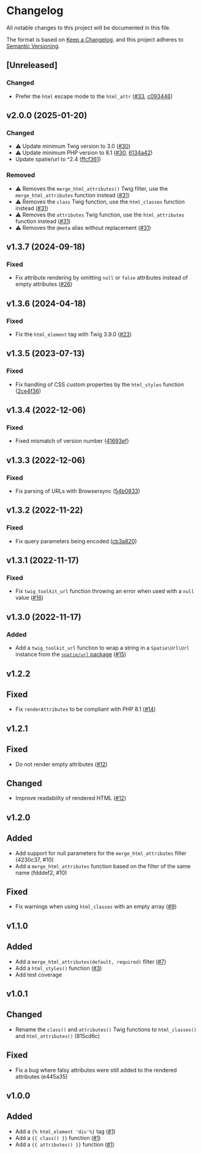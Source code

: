 # Changelog

All notable changes to this project will be documented in this file.

The format is based on [Keep a Changelog](https://keepachangelog.com/en/1.0.0/), and this project adheres to [Semantic Versioning](https://semver.org/spec/v2.0.0.html).

## [Unreleased]

### Changed

- Prefer the `html` escape mode to the `html_attr` ([#33](https://github.com/studiometa/twig-toolkit/pull/33), [c093446](https://github.com/studiometa/twig-toolkit/commit/c093446))

## v2.0.0 (2025-01-20)

### Changed

- ⚠️ Update minimum Twig version to 3.0 ([#30](https://github.com/studiometa/twig-toolkit/pull/30))
- ⚠️ Update minimum PHP version to 8.1 ([#30](https://github.com/studiometa/twig-toolkit/pull/30), [6134a42](https://github.com/studiometa/twig-toolkit/commit/6134a42))
- Update spatie/url to ^2.4 ([ffcf361](https://github.com/studiometa/twig-toolkit/commit/ffcf361))

### Removed

- ⚠️ Removes the `merge_html_attributes()` Twig filter, use the `merge_html_attributes` function instead ([#31](https://github.com/studiometa/twig-toolkit/pull/31))
- ⚠️ Removes the `class` Twig function, use the `html_classes` function instead ([#31](https://github.com/studiometa/twig-toolkit/pull/31))
- ⚠️ Removes the `attributes` Twig function, use the `html_attributes` function instead ([#31](https://github.com/studiometa/twig-toolkit/pull/31))
- ⚠️ Removes the `@meta` alias without replacement ([#31](https://github.com/studiometa/twig-toolkit/pull/31))

## v1.3.7 (2024-09-18)

### Fixed

- Fix attribute rendering by omitting `null` or `false` attributes instead of empty attributes ([#26](https://github.com/studiometa/twig-toolkit/pull/26))

## v1.3.6 (2024-04-18)

### Fixed

- Fix the `html_element` tag with Twig 3.9.0 ([#23](https://github.com/studiometa/twig-toolkit/pull/23))

## v1.3.5 (2023-07-13)

### Fixed

- Fix handling of CSS custom properties by the `html_styles` function ([2ce4f36](https://github.com/studiometa/twig-toolkit/commit/2ce4f36))

## v1.3.4 (2022-12-06)

### Fixed

- Fixed mismatch of version number ([41693ef](https://github.com/studiometa/twig-toolkit/commit/41693ef))

## v1.3.3 (2022-12-06)

### Fixed

- Fix parsing of URLs with Browsersync ([54b0833](https://github.com/studiometa/twig-toolkit/commit/54b0833))

## v1.3.2 (2022-11-22)

### Fixed

- Fix query parameters being encoded ([cb3a820](https://github.com/studiometa/twig-toolkit/commit/cb3a820))

## v1.3.1 (2022-11-17)

### Fixed

- Fix `twig_toolkit_url` function throwing an error when used with a `null` value ([#16](https://github.com/studiometa/twig-toolkit/pull/16))

## v1.3.0 (2022-11-17)

### Added

- Add a `twig_toolkit_url` function to wrap a string in a `Spatie\Url\Url` instance from the [`spatie/url` package](https://github.com/spatie/url) ([#15](https://github.com/studiometa/twig-toolkit/pull/15))

## v1.2.2

## Fixed

- Fix `renderAttributes` to be compliant with PHP 8.1 ([#14](https://github.com/studiometa/twig-toolkit/pull/14))

## v1.2.1

## Fixed

- Do not render empty attributes ([#12](https://github.com/studiometa/twig-toolkit/pull/12))

## Changed

- Improve readability of rendered HTML ([#12](https://github.com/studiometa/twig-toolkit/pull/12))

## v1.2.0

## Added

- Add support for null parameters for the `merge_html_attributes` filter (4230c37, #10)
- Add a `merge_html_attributes` function based on the filter of the same name (fdddef2, #10)

## Fixed

- Fix warnings when using `html_classes` with an empty array ([#9](https://github.com/studiometa/twig-toolkit/pull/9))

## v1.1.0

## Added

- Add a `merge_html_attributes(default, required)` filter ([#7](https://github.com/studiometa/twig-toolkit/pull/7))
- Add a `html_styles()` function ([#3](https://github.com/studiometa/twig-toolkit/pull/3))
- Add test coverage

## v1.0.1

## Changed

- Rename the `class()` and `attributes()` Twig functions to `html_classes()` and `html_attributes()` (815cd6c)

## Fixed

- Fix a bug where falsy attributes were still added to the rendered attributes (e445a35)

## v1.0.0

## Added

- Add a `{% html_element 'div'%}` tag ([#1](https://github.com/studiometa/twig-toolkit/pull/1))
- Add a `{{ class() }}` function ([#1](https://github.com/studiometa/twig-toolkit/pull/1))
- Add a `{{ attributes() }}` function ([#1](https://github.com/studiometa/twig-toolkit/pull/1))
